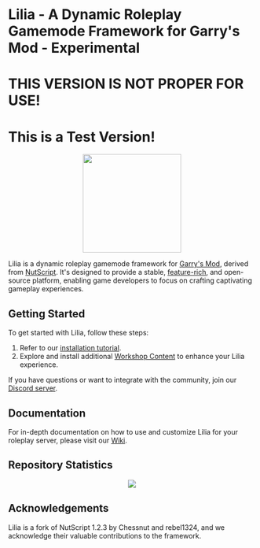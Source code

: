 # Lilia - A Dynamic Roleplay Gamemode Framework for Garry's Mod - Experimental

# THIS VERSION IS NOT PROPER FOR USE!
# This is a Test Version!
<p align="center">
  <img src="https://i.imgur.com/2bByf9w.png" width="200">
</p>

Lilia is a dynamic roleplay gamemode framework for [Garry's Mod](https://gmod.facepunch.com/), derived from [NutScript](https://github.com/NutScript/NutScript). It's designed to provide a stable, [feature-rich](https://github.com/Lilia-Framework/Lilia/wiki/Features-List), and open-source platform, enabling game developers to focus on crafting captivating gameplay experiences.

## Getting Started

To get started with Lilia, follow these steps:

1. Refer to our [installation tutorial](https://github.com/Lilia-Framework/Lilia/wiki/Installation-Tutorial).
2. Explore and install additional [Workshop Content](https://steamcommunity.com/sharedfiles/filedetails/?id=2959728255) to enhance your Lilia experience.

If you have questions or want to integrate with the community, join our [Discord server](https://discord.gg/jjrhyeuzYV).

## Documentation

For in-depth documentation on how to use and customize Lilia for your roleplay server, please visit our [Wiki](https://github.com/Lilia-Framework/Lilia/wiki).

## Repository Statistics

<p align="center">
  <img src="https://repobeats.axiom.co/api/embed/660cce650311f7194a70c7b65fb5e33506950da8.svg">
</p>

## Acknowledgements

Lilia is a fork of NutScript 1.2.3 by Chessnut and rebel1324, and we acknowledge their valuable contributions to the framework.
